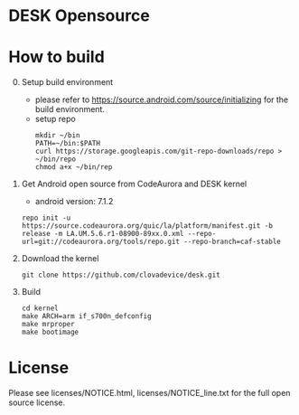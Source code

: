 # DESK Opensource 

# How to build

0. Setup build environment
   - please refer to https://source.android.com/source/initializing for the build environment.
   - setup repo
     ```
     mkdir ~/bin
     PATH=~/bin:$PATH
     curl https://storage.googleapis.com/git-repo-downloads/repo > ~/bin/repo
     chmod a+x ~/bin/rep
     ```
  
1. Get Android open source from CodeAurora and DESK kernel
   - android version: 7.1.2  
   ```
   repo init -u https://source.codeaurora.org/quic/la/platform/manifest.git -b release -m LA.UM.5.6.r1-08900-89xx.0.xml --repo-url=git://codeaurora.org/tools/repo.git --repo-branch=caf-stable
   ```

2. Download the kernel
   ```
   git clone https://github.com/clovadevice/desk.git
   ```

3. Build
   ```
   cd kernel
   make ARCH=arm if_s700n_defconfig
   make mrproper
   make bootimage   
   ```

# License
Please see licenses/NOTICE.html, licenses/NOTICE_line.txt for the full open source license.